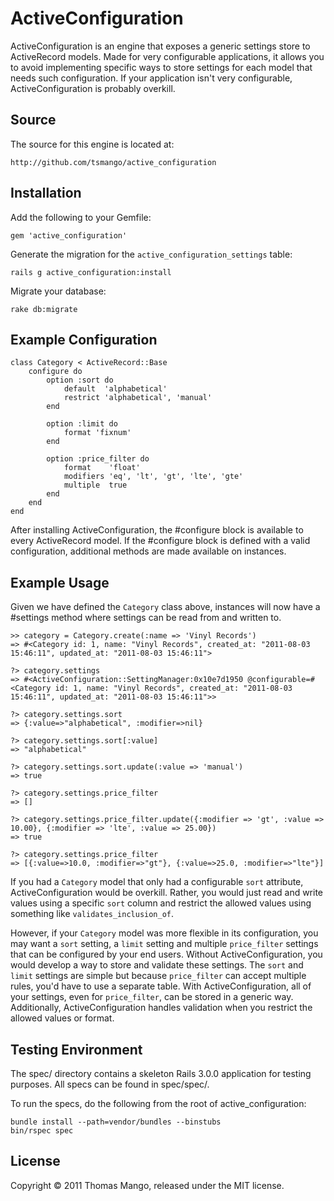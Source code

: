 # ActiveConfiguration

ActiveConfiguration is an engine that exposes a generic settings store to 
ActiveRecord models. Made for very configurable applications, it allows you 
to avoid implementing specific ways to store settings for each model that 
needs such configuration. If your application isn't very configurable, 
ActiveConfiguration is probably overkill.

## Source

The source for this engine is located at:

	http://github.com/tsmango/active_configuration

## Installation

Add the following to your Gemfile:

	gem 'active_configuration'

Generate the migration for the `active_configuration_settings` table:

	rails g active_configuration:install

Migrate your database:

	rake db:migrate

## Example Configuration

	class Category < ActiveRecord::Base
		configure do
			option :sort do
				default  'alphabetical'
				restrict 'alphabetical', 'manual'
			end
			
			option :limit do
				format 'fixnum'
			end
			
			option :price_filter do
				format    'float'
				modifiers 'eq', 'lt', 'gt', 'lte', 'gte'
				multiple  true
			end
		end
	end

After installing ActiveConfiguration, the #configure block is available to 
every ActiveRecord model. If the #configure block is defined with a valid 
configuration, additional methods are made available on instances.

## Example Usage

Given we have defined the `Category` class above, instances will now have a #settings 
method where settings can be read from and written to.

	>> category = Category.create(:name => 'Vinyl Records')
	=> #<Category id: 1, name: "Vinyl Records", created_at: "2011-08-03 15:46:11", updated_at: "2011-08-03 15:46:11">
	
	?> category.settings
	=> #<ActiveConfiguration::SettingManager:0x10e7d1950 @configurable=#<Category id: 1, name: "Vinyl Records", created_at: "2011-08-03 15:46:11", updated_at: "2011-08-03 15:46:11">>
	
	?> category.settings.sort
	=> {:value=>"alphabetical", :modifier=>nil}
	
	?> category.settings.sort[:value]
	=> "alphabetical"
	
	?> category.settings.sort.update(:value => 'manual')
	=> true
	
	?> category.settings.price_filter
	=> []
	
	?> category.settings.price_filter.update({:modifier => 'gt', :value => 10.00}, {:modifier => 'lte', :value => 25.00})
	=> true
	
	?> category.settings.price_filter
	=> [{:value=>10.0, :modifier=>"gt"}, {:value=>25.0, :modifier=>"lte"}]

If you had a `Category` model that only had a configurable `sort` attribute, 
ActiveConfiguration would be overkill. Rather, you would just read and write 
values using a specific `sort` column and restrict the allowed values using 
something like `validates_inclusion_of`.

However, if your `Category` model was more flexible in its configuration, you 
may want a `sort` setting, a `limit` setting and multiple `price_filter` 
settings that can be configured by your end users. Without ActiveConfiguration, 
you would develop a way to store and validate these settings. The `sort` and 
`limit` settings are simple but because `price_filter` can accept multiple 
rules, you'd have to use a separate table. With ActiveConfiguration, all of 
your settings, even for `price_filter`, can be stored in a generic way. 
Additionally, ActiveConfiguration handles validation when you restrict the 
allowed values or format.

## Testing Environment

The spec/ directory contains a skeleton Rails 3.0.0 application for testing 
purposes. All specs can be found in spec/spec/.

To run the specs, do the following from the root of active\_configuration:

	bundle install --path=vendor/bundles --binstubs
	bin/rspec spec

## License

Copyright &copy; 2011 Thomas Mango, released under the MIT license.